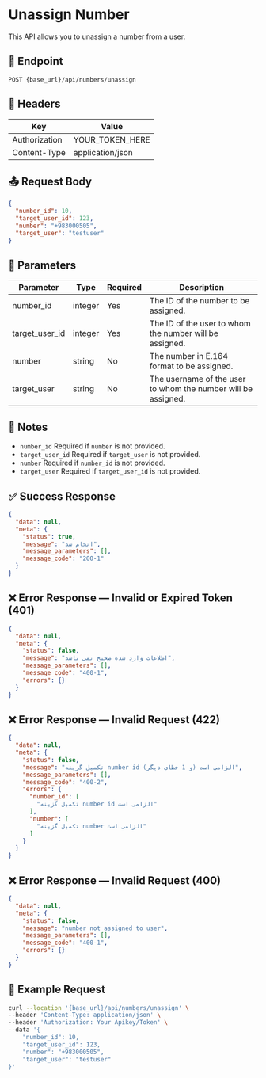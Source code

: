 # Unassign Number
This API allows you to unassign a number from a user.

## 📍 Endpoint

```
POST {base_url}/api/numbers/unassign
```

## 🧾 Headers

| Key | Value |
| --- | ----- |
| Authorization | YOUR_TOKEN_HERE |
| Content-Type | application/json |

## 📤 Request Body

```json
{
  "number_id": 10,
  "target_user_id": 123,
  "number": "+983000505",
  "target_user": "testuser"
}
```

## 📝 Parameters

| Parameter | Type | Required | Description |
| --------- | ---- | -------- | ----------- |
| number_id | integer | Yes | The ID of the number to be assigned. |
| target_user_id | integer | Yes | The ID of the user to whom the number will be assigned. |
| number | string | No | The number in E.164 format to be assigned. |
| target_user | string | No | The username of the user to whom the number will be assigned. |


## 📝 Notes
- `number_id`  Required if `number` is not provided.
- `target_user_id` Required if `target_user` is not provided.
- `number`        Required if `number_id` is not provided.
- `target_user`    Required if `target_user_id` is not provided.


## ✅ Success Response

```json
{
  "data": null,
  "meta": {
    "status": true,
    "message": "انجام شد",
    "message_parameters": [],
    "message_code": "200-1"
  }
}
```

## ❌ Error Response — Invalid or Expired Token (401)

```json
{
  "data": null,
  "meta": {
    "status": false,
    "message": "اطلاعات وارد شده صحیح نمی باشد",
    "message_parameters": [],
    "message_code": "400-1",
    "errors": {}
  }
}
```

## ❌ Error Response — Invalid Request (422)

```json
{
  "data": null,
  "meta": {
    "status": false,
    "message": "تکمیل گزینه number id الزامی است (و 1 خطای دیگر)",
    "message_parameters": [],
    "message_code": "400-2",
    "errors": {
      "number_id": [
        "تکمیل گزینه number id الزامی است"
      ],
      "number": [
        "تکمیل گزینه number الزامی است"
      ]
    }
  }
}
```

## ❌ Error Response — Invalid Request (400)

```json
{
  "data": null,
  "meta": {
    "status": false,
    "message": "number not assigned to user",
    "message_parameters": [],
    "message_code": "400-1",
    "errors": {}
  }
}
```

## 🧪 Example Request

```bash
curl --location '{base_url}/api/numbers/unassign' \
--header 'Content-Type: application/json' \
--header 'Authorization: Your Apikey/Token' \
--data '{
    "number_id": 10,
    "target_user_id": 123,
    "number": "+983000505",
    "target_user": "testuser"
}'
```
